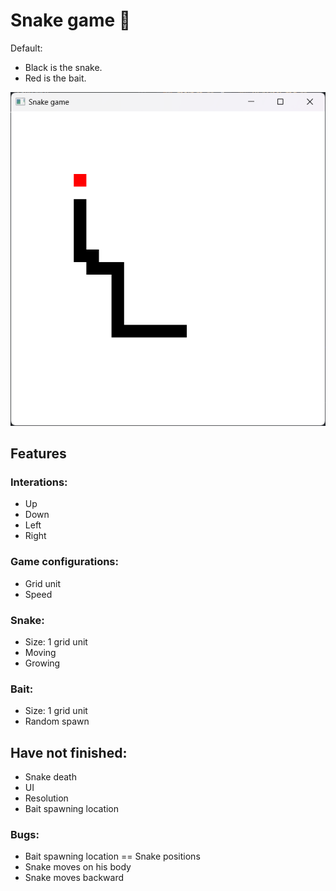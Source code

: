 # Snake game 🐍

Default:
- Black is the snake.
- Red is the bait.

<div align='center'>

![](images/demo.png)

</div>

## Features
### Interations:
- Up
- Down
- Left
- Right

### Game configurations:
- Grid unit
- Speed

### Snake:
- Size: 1 grid unit
- Moving
- Growing

### Bait:
- Size: 1 grid unit
- Random spawn

## Have not finished:
- Snake death
- UI
- Resolution
- Bait spawning location

### Bugs:
- Bait spawning location == Snake positions
- Snake moves on his body
- Snake moves backward